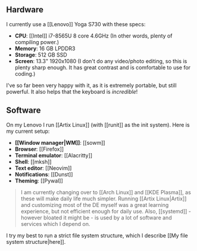 ## Hardware

I currently use a [[Lenovo]] Yoga S730 with these specs:

- **CPU**: [[Intel]] i7-8565U 8 core 4.6GHz (In other words, plenty of compiling power.)
- **Memory**: 16 GB LPDDR3
- **Storage**: 512 GB SSD
- **Screen**: 13.3" 1920x1080 (I don't do any video/photo editing, so this is plenty sharp enough. It has great contrast and is comfortable to use for coding.)

I've so far been very happy with it, as it is extremely portable, but still powerful. It also helps that the keyboard is *incredible*!

## Software

On my Lenovo I run [[Artix Linux]] (with [[runit]] as the init system). Here is my current setup:

- **[[Window manager|WM]]**: [[sowm]]
- **Browser**: [[Firefox]]
- **Terminal emulator**: [[Alacritty]]
- **Shell**: [[mksh]]
- **Text editor**: [[Neovim]]
- **Notifications**: [[Dunst]]
- **Theming**: [[Pywal]]

> I am currently changing over to [[Arch Linux]] and [[KDE Plasma]], as these will make daily life much simpler. Running [[Artix Linux|Artix]] and customizing most of the DE myself was a great learning experience, but not efficient enough for daily use. Also, [[systemd]] - however bloated it might be - is used by a lot of software and services which I depend on.

I try my best to run a strict file system structure, which I describe [[My file system structure|here]].